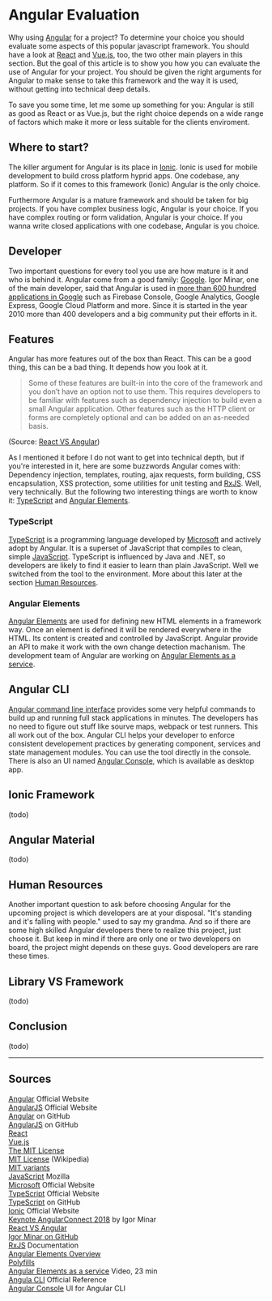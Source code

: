 # Angular Evaluation

Why using [Angular][1] for a project? To determine your choice you should evaluate some aspects of this popular javascript framework. You should have a look at [React][5] and [Vue.js][6], too, the two other main players in this section. But the goal of this article is to show you how you can evaluate the use of Angular for your project. You should be given the right arguments for Angular to make sense to take this framework and the way it is used, without getting into technical deep details.

To save you some time, let me some up something for you: Angular is still as good as React or as Vue.js, but the right choice depends on a wide range of factors which make it more or less suitable for the clients enviroment.

## Where to start?

The killer argument for Angular is its place in [Ionic][14]. Ionic is used for mobile development to build cross platform hyprid apps. One codebase, any platform. So if it comes to this framework (Ionic) Angular is the only choice.

Furthermore Angular is a mature framework and should be taken for big projects. If you have complex business logic, Angular is your choice. If you have complex routing or form validation, Angular is your choice. If you wanna write closed applications with one codebase, Angular is you choice.

## Developer

Two important questions for every tool you use are how mature is it and who is behind it. Angular come from a good family: [Google][0]. Igor Minar, one of the main developer, said that Angular is used in [more than 600 hundred applications in Google][15] such as Firebase Console, Google Analytics, Google Express, Google Cloud Platform and more. Since it is started in the year 2010 more than 400 developers and a big community put their efforts in it.

## Features

Angular has more features out of the box than React. This can be a good thing, this can be a bad thing. It depends how you look at it. 

> Some of these features are built-in into the core of the framework and you don’t have an option not to use them. This requires developers to be familiar with features such as dependency injection to build even a small Angular application. Other features such as the HTTP client or forms are completely optional and can be added on an as-needed basis.

(Source: [React VS Angular][16])

As I mentioned it before I do not want to get into technical depth, but if you're interested in it, here are some buzzwords Angular comes with: Dependency injection, templates, routing, ajax requests, form building, CSS encapsulation, XSS protection, some utilities for unit testing and [RxJS][19]. Well, very technically. But the following two interesting things are worth to know it: [TypeScript][11] and [Angular Elements][20].

### TypeScript

[TypeScript][11] is a programming language developed by [Microsoft][17] and actively adopt by Angular. It is a superset of JavaScript that compiles to clean, simple [JavaScript][10]. TypeScript is influenced by Java and .NET, so developers are likely to find it easier to learn than plain JavaScript. Well we switched from the tool to the environment. More about this later at the section [Human Resources](#human-resources).

### Angular Elements

[Angular Elements][20] are used for defining new HTML elements in a framework way. Once an element is defined it will be rendered everywhere in the HTML. Its content is created and controlled by JavaScript. Angular provide an API to make it work with the own change detection machanism. The development team of Angular are working on [Angular Elements as a service][22].

## Angular CLI

[Angular command line interface][24] provides some very helpful commands to build up and running full stack applications in minutes. The developers has no need to figure out stuff like sourve maps, webpack or test runners. This all work out of the box. Angular CLI helps your developer to enforce consistent developement practices by generating component, services and state management modules. You can use the tool directly in the console. There is also an UI named [Angular Console][23], which is available as desktop app.

## Ionic Framework

(todo)

## Angular Material

(todo)

## Human Resources

Another important question to ask before choosing Angular for the upcoming project is which developers are at your disposal. "It's standing and it's falling with people." used to say my grandma. And so if there are some high skilled Angular developers there to realize this project, just choose it. But keep in mind if there are only one or two developers on board, the project might depends on these guys. Good developers are rare these times.
 
## Library VS Framework  

(todo)

## Conclusion

(todo)

---

## Sources

[Angular][1] Official Website  
[AngularJS][2] Official Website  
[Angular][3] on GitHub  
[AngularJS][4] on GitHub  
[React][5]  
[Vue.js][6]  
[The MIT License][7]  
[MIT License][8] (Wikipedia)  
[MIT variants][9]  
[JavaScript][10] Mozilla  
[Microsoft][17] Official Website  
[TypeScript][11] Official Website  
[TypeScript][12] on GitHub  
[Ionic][14] Official Website  
[Keynote AngularConnect 2018][15] by Igor Minar  
[React VS Angular][16]  
[Igor Minar on GitHub][17]  
[RxJS][19] Documentation  
[Angular Elements Overview][20]  
[Polyfills][21]  
[Angular Elements as a service][22] Video, 23 min  
[Angula CLI][24] Official Reference  
[Angular Console][23] UI for Angular CLI   


  
[0]: https://www.google.com "Google, Official Website"  
[1]: https://angular.io "Angular, Official Website"  
[2]: https://angularjs.org "AngularJS, Official Website"  
[3]: https://github.com/angular/angular "Angular on GitHub"  
[4]: https://github.com/angular/angular.js "AngularJS on GitHub"  
[5]: https://reactjs.org "React"  
[6]: https://vuejs.org "Vue.js"  
[7]: https://opensource.org/licenses/MIT "The MIT License"  
[8]: https://en.wikipedia.org/wiki/MIT_License "MIT License (Wikipedia)"  
[9]: https://fedoraproject.org/wiki/Licensing:MIT?rd=Licensing/MIT "MIT variants"  
[10]: https://developer.mozilla.org/en-US/docs/Web/JavaScript "JavaScript, Mozilla"  
[11]: https://www.typescriptlang.org "TypeScript, Official Website"  
[12]: https://github.com/Microsoft/TypeScript "TypeScript on GitHub"  
[13]: https://www.microsoft.com "Microsoft, Official Website"  
[14]: https://ionicframework.com "Ionic, Official Website"  
[15]: https://www.youtube.com/watch?v=rbFLorQWlOQ&feature=youtu.be&t=358 "Keynote AngularConnect 2018 by Igor Minar"  
[16]: https://www.sitepoint.com/react-vs-angular "React VS Angular"  
[17]: https://github.com/IgorMinar "Igor Minar on GitHub"  
[18]: https://www.microsoft.com "Microsoft, Official Website"  
[19]: http://reactivex.io/rxjs/manual/overview.html "RxJS Documentation"  
[20]: https://angular.io/guide/elements "Angular Elements Overview"  
[21]: https://www.webcomponents.org/polyfills "Polyfills"  
[22]: https://www.youtube.com/watch?v=Z1gLFPLVJjY "Angular Elements as a service"  
[23]: https://angularconsole.com "Angular Console, UI for Angular CLI"  
[24]: https://angular.io/cli "Angula CLI Reference"  
